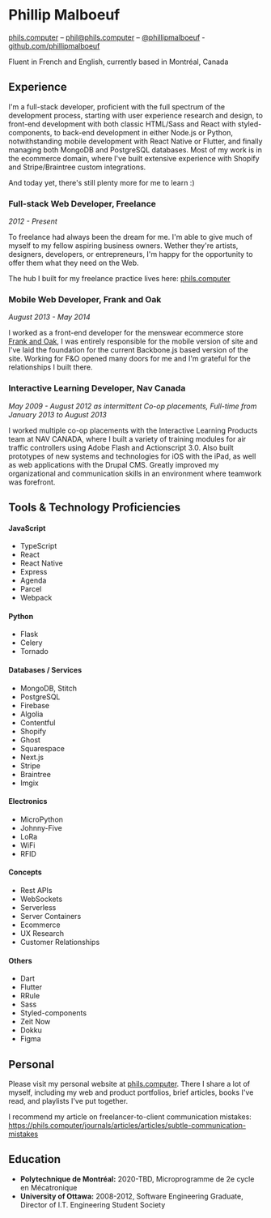 # Phillip Malboeuf

[phils.computer](https://phils.computer) – [phil@phils.computer](mailto:phil@phils.computer) – [@phillipmalboeuf](https://twitter.com/phillipmalboeuf) - [github.com/phillipmalboeuf](https://github.com/phillipmalboeuf)

Fluent in French and English, currently based in Montréal, Canada

## Experience

I'm a full-stack developer, proficient with the full spectrum of the development process, starting with user experience research and design, to front-end development with both classic HTML/Sass and React with styled-components, to back-end development in either Node.js or Python, notwithstanding mobile development with React Native or Flutter, and finally managing both  MongoDB and PostgreSQL databases. Most of my work is in the ecommerce domain, where I've built extensive experience with Shopify and Stripe/Braintree custom integrations.

And today yet, there's still plenty more for me to learn :)

### Full-stack Web Developer, Freelance

_2012 - Present_

To freelance had always been the dream for me. I'm able to give much of myself to my fellow aspiring business owners. Wether they're artists, designers, developers, or entrepreneurs, I'm happy for the opportunity to offer them what they need on the Web.

The hub I built for my freelance practice lives here: [phils.computer](https://phils.computer)


### Mobile Web Developer, Frank and Oak

_August 2013 - May 2014_

I worked as a front-end developer for the menswear ecommerce store [Frank and Oak](https://www.frankandoak.com/), I was entirely responsible for the mobile version of site and I've laid the foundation for the current Backbone.js based version of the site. Working for F&O opened many doors for me and I'm grateful for the relationships I built there.


### Interactive Learning Developer, Nav Canada

_May 2009 - August 2012 as intermittent Co-op placements, Full-time from January 2013 to August 2013_

I worked multiple co-op placements with the Interactive Learning Products team at NAV CANADA, where I built a variety of training modules for air traffic controllers using Adobe Flash and Actionscript 3.0. Also built prototypes of new systems and technologies for iOS with the iPad, as well as web applications with the Drupal CMS. Greatly improved my organizational and communication skills in an environment where teamwork was forefront.

## Tools & Technology Proficiencies

#### JavaScript

- TypeScript
- React
- React Native
- Express
- Agenda
- Parcel
- Webpack

#### Python

- Flask
- Celery
- Tornado

#### Databases / Services

- MongoDB, Stitch
- PostgreSQL
- Firebase
- Algolia
- Contentful
- Shopify
- Ghost
- Squarespace
- Next.js
- Stripe
- Braintree
- Imgix

#### Electronics

- MicroPython
- Johnny-Five
- LoRa
- WiFi
- RFID

#### Concepts

- Rest APIs
- WebSockets
- Serverless
- Server Containers
- Ecommerce
- UX Research
- Customer Relationships

#### Others

- Dart
- Flutter
- RRule
- Sass
- Styled-components
- Zeit Now
- Dokku
- Figma

## Personal

Please visit my personal website at [phils.computer](https://phils.computer). There I share a lot of myself, including my web and product portfolios, brief articles, books I've read, and playlists I've put together.

I recommend my article on freelancer-to-client communication mistakes: https://phils.computer/journals/articles/articles/subtle-communication-mistakes


## Education

* **Polytechnique de Montréal:** 2020-TBD, Microprogramme de 2e cycle en Mécatronique
* **University of Ottawa:** 2008-2012, Software Engineering Graduate, Director of I.T. Engineering Student Society